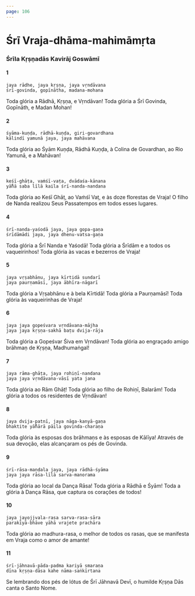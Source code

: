 ```yaml
---
page: 106
---
```


# Śrī Vraja-dhāma-mahimāmṛta

### Śrīla Kṛṣṇadās Kavirāj Goswāmī

#### 1

    jaya rādhe, jaya kṛṣṇa, jaya vṛndāvana
    śrī-govinda, gopīnātha, madana-mohana

Toda glória a Rādhā, Kṛṣṇa, e Vṛndāvan! Toda glória a Śrī Govinda, Gopīnāth, e Madan Mohan!

#### 2

    śyāma-kuṇḍa, rādhā-kuṇḍa, giri-govardhana
    kālindī yamunā jaya, jaya mahāvana

Toda glória ao Śyām Kuṇḍa, Rādhā Kuṇḍa, à Colina de Govardhan, ao Rio Yamunā, e a Mahāvan!

#### 3

    keśī-ghāṭa, vaṁśī-vaṭa, dvādaśa-kānana
    yā̐hā saba līlā kaila śrī-nanda-nandana

Toda glória ao Keśī Ghāṭ, ao Vaṁśī Vaṭ, e às doze florestas de Vraja! O filho de Nanda realizou Seus Passatempos em todos esses lugares.

#### 4

    śrī-nanda-yaśodā jaya, jaya gopa-gaṇa
    śrīdāmādi jaya, jaya dhenu-vatsa-gaṇa

Toda glória a Śrī Nanda e Yaśodā! Toda glória a Śrīdām e a todos os vaqueirinhos! Toda glória às vacas e bezerros de Vraja!

#### 5

    jaya vṛṣabhānu, jaya kīrtidā sundarī
    jaya paurṇamāsī, jaya ābhīra-nāgarī

Toda glória a Vṛṣabhānu e à bela Kīrtidā! Toda glória a Paurṇamāsī! Toda glória às vaqueirinhas de Vraja!

#### 6

    jaya jaya gopeśvara vṛndāvana-mājha
    jaya jaya kṛṣṇa-sakhā baṭu dvija-rāja

Toda glória a Gopeśvar Śiva em Vṛndāvan! Toda glória ao engraçado amigo brāhmaṇ de Kṛṣṇa, Madhumaṅgal!

#### 7

    jaya rāma-ghāṭa, jaya rohiṇī-nandana
    jaya jaya vṛndāvana-vāsī yata jana

Toda glória ao Rām Ghāṭ! Toda glória ao filho de Rohiṇī, Balarām! Toda glória a todos os residentes de Vṛndāvan!

#### 8

    jaya dvija-patnī, jaya nāga-kanyā-gaṇa
    bhaktite yā̐hārā pāila govinda-charaṇa

Toda glória às esposas dos brāhmaṇs e às esposas de Kālīya! Através de sua devoção, elas alcançaram os pés de Govinda.

#### 9

    śrī-rāsa-maṇḍala jaya, jaya rādhā-śyāma
    jaya jaya rāsa-līlā sarva-manorama

Toda glória ao local da Dança Rāsa! Toda glória a Rādhā e Śyām! Toda a glória à Dança Rāsa, que captura os corações de todos!

#### 10

    jaya jayojjvala-rasa sarva-rasa-sāra
    parakīyā-bhāve yāhā vrajete prachāra

Toda glória ao madhura-rasa, o melhor de todos os rasas, que se manifesta em Vraja como o amor de amante!

#### 11

    śrī-jāhnavā-pāda-padma kariyā smaraṇa
    dīna kṛṣṇa-dāsa kahe nāma-saṅkīrtana

Se lembrando dos pés de lótus de Śrī Jāhnavā Devī, o humilde Kṛṣṇa Dās canta o Santo Nome.

